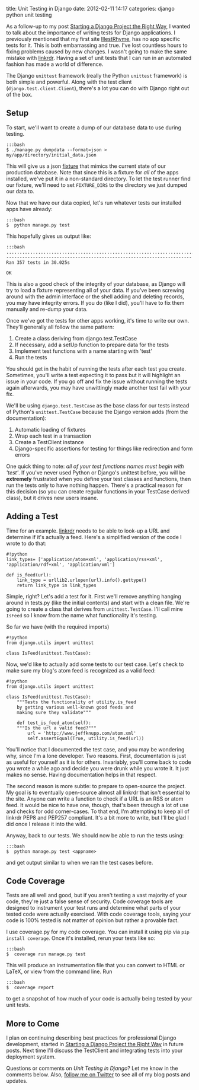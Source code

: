 title: Unit Testing in Django
date: 2012-02-11 14:17
categories: django python unit testing


As a follow-up to my post [Starting a Django Project the Right Way](http://www.jeffknupp.com/blog/2012/02/09/starting-a-django-project-the-right-way/), I wanted to talk about the importance of writing tests for Django applications. I previously mentioned that my first site [IllestRhyme](http://www.illestrhyme.com), has no app specific tests for it. This is both embarrassing and true. I've lost countless hours to fixing problems caused by new changes. I wasn't going to make the same mistake with [linkrdr](http://www.linkrdr.com). Having a set of unit tests that I can run in an automated fashion has made a world of difference.

The Django `unittest` framework (really the Python `unittest` framework) is both simple and powerful. Along with the test client (`django.test.client.Client`), there's a lot you can
do with Django right out of the box.

Setup
---------------------------

To start, we'll want to create a dump of our database data to use during testing. 

    :::bash 
    $ ./manage.py dumpdata --format=json > my/app/directory/initial_data.json

This will give us a json [fixture](https://code.djangoproject.com/wiki/Fixtures) that mimics the current state of our production database. Note that since this is a fixture for _all_ of the apps installed, we've put it in a non-standard directory. To let the test runner find our fixture, we'll need to set `FIXTURE_DIRS` to the directory we just dumped our data to.

Now that we have our data copied, let's run whatever tests our installed
apps have already:

    :::bash
    $  python manage.py test

This hopefully gives us output like:

    :::bash
    .....................................................................................................................................................................................................................................................................................................................................................................
    ----------------------------------------------------------------------
    Ran 357 tests in 30.025s

    OK

This is also a good check of the integrity of your database, as Django
will try to load a fixture representing all of your data. If you've been
screwing around with the admin interface or the shell adding
and deleting records, you may have integrity errors. If you do (like I
did), you'll have to fix them manually and re-dump your data.

<!--more-->

Once we've got the tests for other apps working, it's time to write our
own. They'll generally all follow the same pattern:

1. Create a class deriving from django.test.TestCase
2. If necessary, add a setUp function to prepare data for the tests
3. Implement test functions with a name starting with 'test' 
4. Run the tests

You should get in the habit of running the tests after each test you
create. Sometimes, you'll write a test expecting it to pass but it will
highlight an issue in your code. If you go off and fix the issue without
running the tests again afterwards, you may have unwittingly made
another test fail with your fix. 

We'll be using `django.test.TestCase` as the base class for our tests
instead of Python's `unittest.TestCase` because the Django version adds
(from the documentation):

1. Automatic loading of fixtures
2. Wrap each test in a transaction
3. Create a TestClient instance
4. Django-specific assertions for testing for things like redirection and form errors

One quick thing to note: _all of your test functions names must begin with
'test'_. If you've never used Python or Django's unittest before, you
will be __extremely__ frustrated when you define your test classes and
functions, then run the tests only to have nothing happen. There's a
practical reason for this decision (so you can create regular functions in your
TestCase derived class), but it drives new users insane.

Adding a Test
----------------------

Time for an example. [linkrdr](http://www.linkrdr.com) needs to be able to look-up a URL and
determine if it's actually a feed. Here's a simplified version of the
code I wrote to do that:

    #!python
    link_types= ['application/atom+xml', 'application/rss+xml',
    'application/rdf+xml', 'application/xml']

    def is_feed(url):
        link_type = urllib2.urlopen(url).info().gettype()
        return link_type in link_types

Simple, right? Let's add a test for it. First we'll remove anything
hanging around in tests.py (like the initial contents) and start with a
clean file. We're going to create a class that derives from
`unittest.TestCase`. I'll call mine `IsFeed` so I know from the name
what functionality it's testing.

So far we have (with the required imports)

    #!python
    from django.utils import unittest

    class IsFeed(unittest.TestCase):

Now, we'd like to actually add some tests to our test case. Let's check
to make sure my blog's atom feed is recognized as a valid feed:


    #!python
    from django.utils import unittest

    class IsFeed(unittest.TestCase):
        """Tests the functionality of utility.is_feed
        by getting various well-known good feeds and
        making sure they validate"""

        def test_is_feed_atom(self):
        """Is the url a valid feed?"""
            url = 'http://www.jeffknupp.com/atom.xml'
            self.assertEqual(True, utility.is_feed(url))


You'll notice that I documented the test case, and you may be wondering
why, since I'm a lone developer. Two reasons. First, documentation is
just as useful for yourself as it is for others. Invariably, you'll come
back to code you wrote a while ago and decide you were drunk while you
wrote it. It just makes no sense. Having documentation helps in that
respect.

The second reason is more subtle: to prepare to open-source the project.
My goal is to eventually open-source almost all linkrdr that isn't
essential to the site. Anyone can write a function to check if a URL is
an RSS or atom feed. It would be nice to have one, though, that's been
through a lot of use and checks for odd corner-cases. To that end, I'm
attempting to keep all of linkrdr PEP8 and PEP257 compliant. It's a bit
more to write, but I'll be glad I did once I release it into the wild.

Anyway, back to our tests. We should now be able to run the tests using:

    :::bash 
    $  python manage.py test <appname>

and get output similar to when we ran the test cases before.

Code Coverage
--------------------

Tests are all well and good, but if you aren't testing a vast majority
of your code, they're just a false sense of security. Code coverage
tools are designed to instrument your test runs and determine what parts
of your tested code were actually exercised. With code coverage tools,
saying your code is 100% tested is not matter of opinion but rather a provable fact.

I use coverage.py for my code coverage. You can install it using pip via
`pip install coverage`. Once it's installed, rerun your tests like so:

    :::bash
    $  coverage run manage.py test

This will produce an instrumentation file that you can convert to HTML
or LaTeX, or view from the command line. Run

    :::bash
    $  coverage report

to get a snapshot of how much of your code is actually being tested by
your unit tests.

More to Come
------------------------

I plan on continuing describing best practices for professional Django
development, started in [Starting a Django Project the Right Way](http://www.jeffknupp.com/blog/2012/02/09/starting-a-django-project-the-right-way/) in future posts. Next time I'll discuss the TestClient and integrating tests into your deployment system.

Questions or comments on _Unit Testing in Django_? Let me know in the comments below. Also, [follow me on Twitter](http://www.twitter.com/jeffknupp) to see all of my blog posts and updates.
